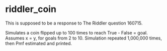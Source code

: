 # riddler_coin

This is supposed to be a response to The Riddler question 160715.

Simulates a coin flipped up to 100 times to reach True - False = goal. Assumes x = y, for goals
from 2 to 10.
Simulation repeated 1,000,000 times, then Pmf estimated and printed.

